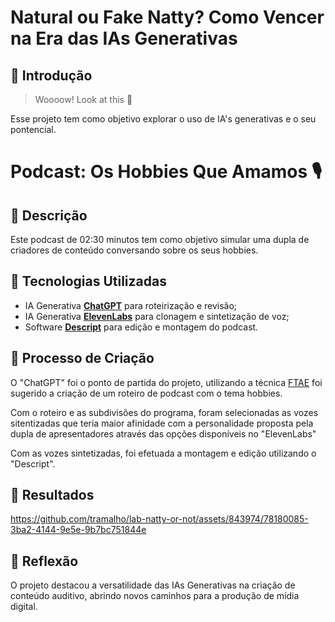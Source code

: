 # Natural ou Fake Natty? Como Vencer na Era das IAs Generativas

## 🚀 Introdução

> Woooow! Look at this 👀

Esse projeto tem como objetivo explorar o uso de IA's generativas e o seu pontencial.

# Podcast: Os Hobbies Que Amamos 🎙️

## 📒 Descrição
Este podcast de 02:30 minutos tem como objetivo simular uma dupla de criadores de conteúdo conversando sobre os seus hobbies.

## 🤖 Tecnologias Utilizadas
- IA Generativa **[ChatGPT](https://chat.openai.com)** para roteirização e revisão;
- IA Generativa **[ElevenLabs](https://www.elevenlabs.io)** para clonagem e sintetização de voz;
- Software **[Descript](https://www.descript.com)** para edição e montagem do podcast.

## 🧐 Processo de Criação
O "ChatGPT" foi o ponto de partida do projeto, utilizando a técnica [FTAE](https://helpful-jump-17b.notion.site/Prompts-assertivos-121ebbf78f6440d98c58d1509b3e030f) foi sugerido a criação de um roteiro de podcast com o tema hobbies.

 Com o roteiro e as subdivisões do programa, foram selecionadas as vozes sitentizadas que teria maior afinidade com a personalidade proposta pela dupla de apresentadores através das opções disponíveis no "ElevenLabs"

Com as vozes sintetizadas, foi efetuada a montagem e edição utilizando o "Descript".

## 🚀 Resultados



https://github.com/tramalho/lab-natty-or-not/assets/843974/78180085-3ba2-4144-9e5e-9b7bc751844e



## 💭 Reflexão
O projeto destacou a versatilidade das IAs Generativas na criação de conteúdo auditivo, abrindo novos caminhos para a produção de mídia digital.
